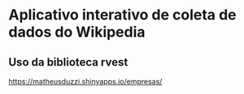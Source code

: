 # Aplicativo interativo de coleta de dados do Wikipedia

## Uso da biblioteca rvest
https://matheusduzzi.shinyapps.io/empresas/
